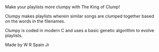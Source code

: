 Make your playlists more clumpy with The King of Clump!

Clumpy makes playlists wherein similar songs are clumped together based on the words in the filenames.

Clumpy is coded in modern C and uses a basic genetic algorithm to evolve playlists.

Made by W R Spain Jr
